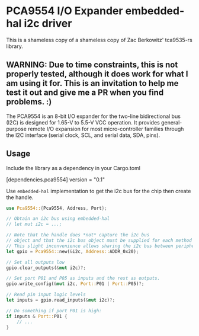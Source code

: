 # PCA9554 I/O Expander embedded-hal i2c driver

This is a shameless copy of a shameless copy of Zac Berkowitz' tca9535-rs library.

## WARNING: Due to time constraints, this is not properly tested, although it does work for what I am using it for. This is an invitation to help me test it out and give me a PR when you find problems. :)

The PCA9554 is an 8-bit I/O expander for the two-line bidirectional bus (I2C) is designed for 1.65-V to 5.5-V VCC
operation. It provides general-purpose remote I/O expansion for most micro-controller families through the I2C
interface (serial clock, SCL, and serial data, SDA, pins).

## Usage

Include the library as a dependency in your Cargo.toml

[dependencies.pca9554]
version = "0.1"

Use `embedded-hal` implementation to get the i2c bus for the chip then
create the handle.


```rust
use Pca9554::{Pca9554, Address, Port};

// Obtain an i2c bus using embedded-hal
// let mut i2c = ...;

// Note that the handle does *not* capture the i2c bus
// object and that the i2c bus object must be supplied for each method call.
// This slight inconvenience allows sharing the i2c bus between peripherals.
let gpio = Pca9554::new(&i2c, Address::ADDR_0x20);

// Set all outputs low
gpio.clear_outputs(&mut i2c)?;

// Set port P01 and P05 as inputs and the rest as outputs.
gpio.write_config(&mut i2c, Port::P01 | Port::P05)?;

// Read pin input logic levels
let inputs = gpio.read_inputs(&mut i2c)?;

// Do something if port P01 is high:
if inputs & Port::P01 {
    // ...
}
 ```
